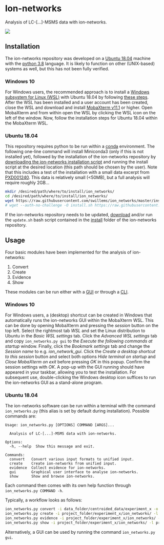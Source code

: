 # Ion-networks
Analysis of LC-[...]-MSMS data with ion-networks.

![](https://github.com/swillems/ion_networks/blob/master/docs/3d_example.gif)

## Installation
The ion-networks repository was developed on a [Ubuntu 18.04](http://releases.ubuntu.com/18.04.4/) machine with the [python 3.8](https://docs.python.org/3.8/) language. It is likely to function on other (UNIX-based) systems as well, but this has not been fully verified.

### Windows 10
For Windows users, the recommended approach is to install a [Windows subsystem for Linux (WSL)](https://en.wikipedia.org/wiki/Windows_Subsystem_for_Linux) with Ubuntu 18.04 by following [these steps](https://docs.microsoft.com/en-us/windows/wsl/install-win10). After the WSL has been installed and a user account has been created, close the WSL and download and install [MobaXterm v11.1](https://mobaxterm.mobatek.net/download-home-edition.html) or higher. Open MobaXterm and from within open the WSL by clicking the WSL icon on the left of the window. Now, follow the installation steps for Ubuntu 18.04 within the MobaXterm WSL.

### Ubuntu 18.04
This repository requires python to be run within a [conda](https://conda.io/projects/conda/en/latest/index.html) environment. The following one-line command will install Miniconda3 (only if this is not installed yet), followed by the installation of the ion-networks repository by [downloading the ion-networks installation script](https://github.com/swillems/ion_networks/tree/master/install/install.sh) and running the install script at the desired location (this path should be chosen by the user). Note that this includes a test of the installation with a small data excerpt from [PXD001240](http://proteomecentral.proteomexchange.org/cgi/GetDataset?ID=PXD001240). This data is relatively small (<50MB), but a full analysis will require roughly 2GB...

```bash
mkdir /desired/path/where/to/install/ion_networks/
cd /desired/path/where/to/install/ion_networks/
wget https://raw.githubusercontent.com/swillems/ion_networks/master/install/install.sh && bash install.sh && rm install.sh && source ~/.bashrc
# wget --auth-no-challenge -O install.sh https://raw.githubusercontent.com/swillems/ion_networks/master/install/install.sh?token=XXX && bash install.sh && rm install.sh && source ~/.bashrc
```

If the ion-networks repository needs to be updated, [download](https://github.com/swillems/ion_networks/tree/master/install/update.sh) and/or run the ```update.sh``` bash script contained in the [install](https://github.com/swillems/ion_networks/tree/master/install) folder of the ion-networks repository.

## Usage
Four basic modules have been implemented for the analysis of ion-networks:

1. Convert
2. Create
3. Evidence
4. Show

These modules can be run either with a [GUI](https://en.wikipedia.org/wiki/Graphical_user_interface) or through a [CLI](https://en.wikipedia.org/wiki/Command-line_interface).

### Windows 10
For Windows users, a (desktop) shortcut can be created in Windows that automatically runs the ion-networks GUI within the MobaXterm WSL. This can be done by opening MobaXterm and pressing the *session* button on the top left. Select the rightmost tab *WSL* and set the Linux distribution to Ubuntu in the *Basic WSL settings* tab. Click the *Advanced WSL settings* tab and copy ```ion_networks.py gui``` to the *Execute the following commands at startup* window. Finally, click the *Bookmark settings* tab and change the *Session name* to e.g. *ion_network_gui*. Click the *Create a desktop shortcut to this session* button and select both options *Hide terminal on startup* and *Close MobaXterm on exit* before pressing *OK* in this popup. Confirm the session settings with *OK*. A pop-up with the GUI running should have appeared in your taskbar, allowing you to test the installation. For subsequent use, double-clicking the Windows desktop icon suffices to run the ion-networks GUI as a stand-alone program.

### Ubuntu 18.04
The ion-networks software can be run within a terminal with the command ```ion_networks.py``` (this alias is set by default during installation). Possible commands are:

```
Usage: ion_networks.py [OPTIONS] COMMAND [ARGS]...

  Analysis of LC-[...]-MSMS data with ion-networks.

Options:
  -h, --help  Show this message and exit.

Commands:
  convert   Convert various input formats to unified input.
  create    Create ion-networks from unified input.
  evidence  Collect evidence for ion-networks.
  gui       Graphical user interface to analyse ion-networks.
  show      Show and browse ion-networks.
```

Each command then comes with its own help function through ```ion_networks.py COMMAND -h```.

Typically, a workflow looks as follows:

```bash
ion_networks.py convert -i data_folder/centroided_data/experiment_x -o project_folder/experiment_x/ion_networks/ -d HDMSE -l project_folder/experiment_x/ion_networks/log.txt
ion_networks.py create -i project_folder/experiment_x/ion_networks/ -l project_folder/experiment_x/ion_networks/log.txt
ion_networks.py evidence -i project_folder/experiment_x/ion_networks/ -l project_folder/experiment_x/ion_networks/log.txt
ion_networks.py show -i project_folder/experiment_x/ion_networks/ -l project_folder/experiment_x/ion_networks/log.txt
```

Alternatively, a GUI can be used by running the command ```ion_networks.py gui```.
